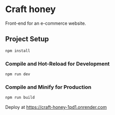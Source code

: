 # Craft honey

Front-end for an e-commerce website. 

## Project Setup

```sh
npm install
```

### Compile and Hot-Reload for Development

```sh
npm run dev
```

### Compile and Minify for Production

```sh
npm run build
```
Deploy at https://craft-honey-1pd1.onrender.com
